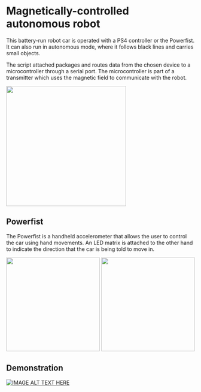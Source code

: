 # Magnetically-controlled autonomous robot

This battery-run robot car is operated with a PS4 controller or the Powerfist.
It can also run in autonomous mode, where it follows black lines and carries small objects.

The script attached packages and routes data from the chosen device to a microcontroller through a serial port.
The microcontroller is part of a transmitter which uses the magnetic field to communicate with the robot.

<img src="https://i.imgur.com/xmrDSYX.jpg" width="320">

## Powerfist
The Powerfist is a handheld accelerometer that allows the user to control the car using hand movements.
An LED matrix is attached to the other hand to indicate the direction that the car is being told to move in.

<img src="https://i.imgur.com/LRoTWQF.jpg" width="250"> <img src="https://i.imgur.com/bUQW2AY.jpg" width="250">

## Demonstration
[![IMAGE ALT TEXT HERE](https://img.youtube.com/vi/lxt1E65UH2w/0.jpg)](https://youtu.be/lxt1E65UH2w)
